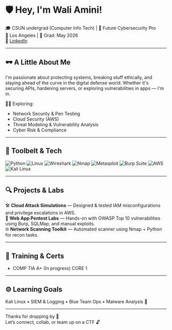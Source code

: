 # 🛡️ Hey, I'm Wali Amini! 

🎓 CSUN undergrad (Computer Info Tech) | 🔐 Future Cybersecurity Pro  
📍 Los Angeles | 🎯 Grad: May 2026  
🔗 [LinkedIn](www.linkedin.com/in/wali-amini-4162b7118) 

---

## 🕶️ A Little About Me

I'm passionate about protecting systems, breaking stuff ethically, and staying ahead of the curve in the digital defense world. Whether it's securing APIs, hardening servers, or exploring vulnerabilities in apps — I'm in.

👨‍💻 Exploring:
- Network Security & Pen Testing  
- Cloud Security (AWS)  
- Threat Modeling & Vulnerability Analysis  
- Cyber Risk & Compliance  

---

## 🔧 Toolbelt & Tech

![Python](https://img.shields.io/badge/Python-00B8A9?style=flat-square&logo=python&logoColor=white)
![Linux](https://img.shields.io/badge/Linux-FF715B?style=flat-square&logo=linux&logoColor=white)
![Wireshark](https://img.shields.io/badge/Wireshark-1D3557?style=flat-square&logo=wireshark&logoColor=white)
![Nmap](https://img.shields.io/badge/Nmap-457B9D?style=flat-square&logo=data:image/svg+xml;base64,...&logoColor=white)
![Metasploit](https://img.shields.io/badge/Metasploit-FF6F61?style=flat-square&logo=metasploit&logoColor=white)
![Burp Suite](https://img.shields.io/badge/Burp%20Suite-F4A261?style=flat-square&logoColor=white)
![AWS](https://img.shields.io/badge/AWS%20Security-2A9D8F?style=flat-square&logo=amazonaws&logoColor=white)
![Kali Linux](https://img.shields.io/badge/Kali%20Linux-264653?style=flat-square&logo=kalilinux&logoColor=white)

---

## 🔍 Projects & Labs

🛠️ **Cloud Attack Simulations** — Designed & tested IAM misconfigurations and privilege escalations in AWS.  
🧪 **Web App Pentest Labs** — Hands-on with OWASP Top 10 vulnerabilities using Burp, SQLMap, and manual exploits.  
🌐 **Network Scanning Toolkit** — Automated scanner using Nmap + Python for recon tasks.

---

## 🧠 Training & Certs

- COMP TIA A+ (In progress) CORE 1
---

## ⚙️ Learning Goals

Kali Linux • SIEM & Logging • Blue Team Ops • Malware Analysis 🐛

---

Thanks for dropping by 👋  
Let’s connect, collab, or team up on a CTF 🔓
